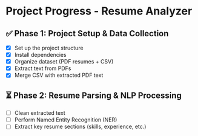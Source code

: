 # Project Progress - Resume Analyzer

## ✅ Phase 1: Project Setup & Data Collection
- [x] Set up the project structure
- [x] Install dependencies
- [x] Organize dataset (PDF resumes + CSV)
- [x] Extract text from PDFs
- [x] Merge CSV with extracted PDF text

## ⏳ Phase 2: Resume Parsing & NLP Processing
- [ ] Clean extracted text
- [ ] Perform Named Entity Recognition (NER)
- [ ] Extract key resume sections (skills, experience, etc.)
